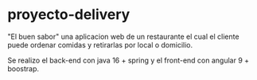 # proyecto-delivery
"El buen sabor"  una aplicacion web de un restaurante el cual el cliente puede ordenar comidas y retirarlas por local o domicilio.

Se realizo el back-end con java 16 + spring y el front-end con angular 9 + boostrap.
